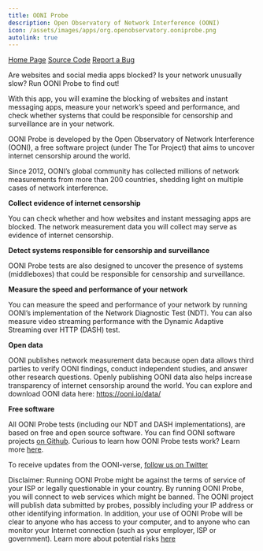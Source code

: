 ```yaml
---
title: OONI Probe
description: Open Observatory of Network Interference (OONI)
icon: /assets/images/apps/org.openobservatory.ooniprobe.png
autolink: true
---
```


<div class="button-bar" markdown="0">
<a class="btn" href="https://ooni.torproject.org/">Home Page</a>
<a class="btn" href="https://github.com/ooni/probe-android">Source Code</a>
<a class="btn" href="https://github.com/ooni/probe-android/issues">Report a Bug</a>
</div>

Are websites and social media apps blocked? Is your network unusually slow?
Run OONI Probe to find out!

With this app, you will examine the blocking of websites and instant
messaging apps, measure your network’s speed and performance, and check
whether systems that could be responsible for censorship and surveillance
are in your network.

OONI Probe is developed by the Open Observatory of Network Interference
(OONI), a free software project (under The Tor Project) that aims to uncover
internet censorship around the world.

Since 2012, OONI’s global community has collected millions of network
measurements from more than 200 countries, shedding light on multiple cases
of network interference.

**Collect evidence of internet censorship**

You can check whether and how websites and instant messaging apps are
blocked. The network measurement data you will collect may serve as evidence
of internet censorship.

**Detect systems responsible for censorship and surveillance**

OONI Probe tests are also designed to uncover the presence of systems
(middleboxes) that could be responsible for censorship and surveillance.

**Measure the speed and performance of your network**

You can measure the speed and performance of your network by running OONI’s
implementation of the Network Diagnostic Test (NDT). You can also measure
video streaming performance with the Dynamic Adaptive Streaming over HTTP
(DASH) test.

**Open data**

OONI publishes network measurement data because open data allows third
parties to verify OONI findings, conduct independent studies, and answer
other research questions. Openly publishing OONI data also helps increase
transparency of internet censorship around the world. You can explore and
download OONI data here: https://ooni.io/data/

**Free software**

All OONI Probe tests (including our NDT and DASH implementations), are based
on free and open source software. You can find OONI software projects
<a href="https://github.com/ooni">on Github</a>. Curious to learn how OONI Probe tests
work? Learn more <a href="https://ooni.io/nettest">here</a>.

To receive updates from the OONI-verse,
<a href="https://twitter.com/OpenObservatory">follow us on Twitter</a>

Disclaimer: Running OONI Probe might be against the terms of service of your ISP
or legally questionable in your country. By running OONI Probe, you will connect
to web services which might be banned. The OONI project will publish data
submitted by probes, possibly including your IP address or other identifying
information. In addition, your use of OONI Probe will be clear to anyone who has
access to your computer, and to anyone who can monitor your Internet connection
(such as your employer, ISP or government). Learn more about potential risks
<a href="https://ooni.torproject.org/about/risks">here</a>
